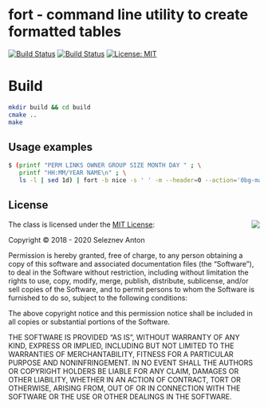 # fort - command line utility to create formatted tables

[![Build Status](https://travis-ci.org/seleznevae/fort.svg?branch=master)](https://travis-ci.org/seleznevae/fort)
[![Build Status](https://api.cirrus-ci.com/github/seleznevae/fort.svg)](https://cirrus-ci.com/github/seleznevae/fort)
[![License: MIT](https://img.shields.io/badge/License-MIT-yellow.svg)](https://opensource.org/licenses/MIT)

# Build

```bash
mkdir build && cd build
cmake ..
make 
```

## Usage examples

```bash
$ (printf "PERM LINKS OWNER GROUP SIZE MONTH DAY " ; \
   printf "HH:MM/YEAR NAME\n" ; \
   ls -l | sed 1d) | fort -b nice -s ' ' -m --header=0 --action='0bg-magenta'
```

## License

<img align="right" src="http://opensource.org/trademarks/opensource/OSI-Approved-License-100x137.png">

The class is licensed under the [MIT License](http://opensource.org/licenses/MIT):

Copyright &copy; 2018 - 2020 Seleznev Anton

Permission is hereby granted, free of charge, to any person obtaining a copy of this software and associated documentation files (the “Software”), to deal in the Software without restriction, including without limitation the rights to use, copy, modify, merge, publish, distribute, sublicense, and/or sell copies of the Software, and to permit persons to whom the Software is furnished to do so, subject to the following conditions:

The above copyright notice and this permission notice shall be included in all copies or substantial portions of the Software.

THE SOFTWARE IS PROVIDED “AS IS”, WITHOUT WARRANTY OF ANY KIND, EXPRESS OR IMPLIED, INCLUDING BUT NOT LIMITED TO THE WARRANTIES OF MERCHANTABILITY, FITNESS FOR A PARTICULAR PURPOSE AND NONINFRINGEMENT. IN NO EVENT SHALL THE AUTHORS OR COPYRIGHT HOLDERS BE LIABLE FOR ANY CLAIM, DAMAGES OR OTHER LIABILITY, WHETHER IN AN ACTION OF CONTRACT, TORT OR OTHERWISE, ARISING FROM, OUT OF OR IN CONNECTION WITH THE SOFTWARE OR THE USE OR OTHER DEALINGS IN THE SOFTWARE.
